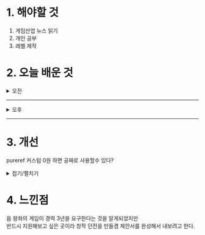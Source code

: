 
# 1. 해야할 것

1. 게임산업 뉴스 읽기 
2. 개인 공부  
3. 레벨 제작



# 2. 오늘 배운 것

<details>
<summary>오전</summary>

## 오늘의 뉴스
### [기사: 포켓몬 카드 게임 흥행](https://www.inven.co.kr/webzine/news/?news=301943)
![image](https://github.com/user-attachments/assets/4bffb9bd-bd46-46af-a00b-51878acea08e)
```
IP의 힘
잘만든 IP하나가 사람들을 강력하게 끌어모을 수 있다는 걸 다시한번 확인할 수 있다.
우리가 소설을 좋아하는 것처럼 특정 세계관과 인물들의 이야기를 듣는 것은 흥미로운 일이다.
포켓몬도 그러하다.
특히 제한이 없는 창작 몬스터라는 특성 때문에 세계관이 계속 넓어질 수 있다는 점에서 창작자 쪽에서 정말 좋은 시스템?이라고 생각한다.
```
</details>

****

<details>
<summary>오후</summary>

## 레벨 제작
### 왕좌의 게임 초기 레벨  
### [유튜브: 왕좌의 게임 플레이](https://www.youtube.com/watch?v=h3UfzMkr8Ks&t=471s) 
### [유튜브: 참고 자료](https://www.youtube.com/watch?v=vUHH60gHrzQ&list=PLNSrY1LfurM_gOZdDGXkRmneCXxZUdm_a)
![image](https://github.com/user-attachments/assets/9ecf248b-77fb-4d5a-9dc1-3a133f9e44dc)

![도면](https://github.com/user-attachments/assets/abc21f35-a236-4d36-af23-d55e12638bc3)

### 튜토리얼 참고자료

1. 숲

![image](https://github.com/user-attachments/assets/0d565319-624d-41d0-8411-9e5d10e37e52)

![image](https://github.com/user-attachments/assets/ea0d22c4-92ff-495b-8cdd-a573bf7788b8)

![image](https://github.com/user-attachments/assets/f6f39dca-fe5c-468e-a3a7-8233b60e73bd)

![image](https://github.com/user-attachments/assets/df78fb68-1db8-4fd1-ab09-31e190c2549c)

![image](https://github.com/user-attachments/assets/33069ec8-2b12-41db-8868-1a57c59094c5)

![image](https://github.com/user-attachments/assets/af31e7a4-4d6c-464f-873f-11308683b221)

![image](https://github.com/user-attachments/assets/2f4198c2-2b57-495b-9abb-13e9a50a866a)

2. 언덕

![image](https://github.com/user-attachments/assets/59140b76-ea37-4502-9fcc-c5383f9e5901)

![image](https://github.com/user-attachments/assets/c83602dc-cb9b-4371-9104-0245fc0c9fdb)

![image](https://github.com/user-attachments/assets/91d65888-7dfa-40f4-aa47-f79a899fadac)


</details>

****


# 3. 개선

pureref 커스텀 0원 하면 공짜로 사용할수 있다?
<details>
<summary>접기/펼치기</summary>

![image](https://github.com/user-attachments/assets/5c8f6a64-9b4b-4cb7-b2ec-1a9d60877617)
단축키
</details>



# 4. 느낀점

음 왕좌의 게임이 경력 3년을 요구한다는 것을 알게되었지만\
반드시 지원해보고 싶은 곳이라 창작 던전을 만들겸 제안서를 완성해서 내보려고 한다.


